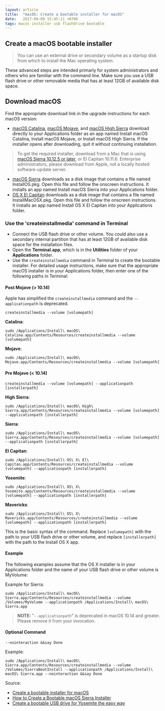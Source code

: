 ```yaml
---
layout: article
title:  "macOS: Create a bootable installer for macOS"
date:   2017-09-09 15:45:11 +0700
tags: macos installer usb flashdrive bootable
---
```


## Create a macOS bootable installer

> You can use an external drive or secondary volume as a startup disk from which to install the Mac operating system.

These advanced steps are intended primarly for system administrators and others who are familiar with the command line. Make sure you use a USB flash drive or other removable media that has at least 12GB of available disk space.

## Download macOS

Find the appropriate download link in the upgrade instructions for each macOS version:

- [macOS Catalina](https://support.apple.com/kb/HT201475), [macOS Mojave](https://support.apple.com/kb/HT210190), and [macOS High Sierra](https://support.apple.com/kb/HT208969) download directly to your Applications folder as an app named Install macOS Catalina, Install macOS Mojave, or Install macOS High Sierra. If the installer opens after downloading, quit it without continuing installation.
 > To get the required installer, download from a Mac that is using [macOS Sierra 10.12.5 or later](https://support.apple.com/kb/HT201260), or El Capitan 10.11.6. Enterprise administrators, please download from Apple, not a locally hosted software-update server.
- [macOS Sierra](https://support.apple.com/kb/HT208202) downloads as a disk image that contains a file named InstallOS.pkg. Open this file and follow the onscreen instructions. It installs an app named Install macOS Sierra into your Applications folder.
- [OS X El Capitan](https://support.apple.com/kb/HT206886) downloads as a disk image that contains a file named InstallMacOSX.pkg. Open this file and follow the onscreen instructions. It installs an app named Install OS X El Capitan into your Applications folder. 

### Use the 'createinstallmedia' command in Terminal

- Connect the USB flash drive or other volume. You could also use a secondary internal partition that has at least 12GB of available disk space for the installation files.
- Open the **Terminal.app**, which is in the **Utilities** folder of your **Applications** folder.
- Use the `createinstallmedia` command in Terminal to create the bootable installer. For detailed usage instructions, make sure that the appropriate macOS installer is in your Applications folder, then enter one of the following paths in Terminal:

#### Post Mojave (> 10.14)

Apple has simplified the `createinstallmedia` command and the `--applicationpath` is deprecated.

```
createinstallmedia --volume [volumepath]
```

**Catalina**:
```
sudo /Applications/Install\ macOS\ Catalina.app/Contents/Resources/createinstallmedia --volume [volumepath]
```

**Mojave**:
```
sudo /Applications/Install\ macOS\ Mojave.app/Contents/Resources/createinstallmedia --volume [volumepath]
```

#### Pre Mojave (< 10.14)

```
createinstallmedia --volume [volumepath] --applicationpath [installerpath]
```

**High Sierra**:
```
sudo /Applications/Install\ macOS\ High\ Sierra.app/Contents/Resources/createinstallmedia --volume [volumepath] --applicationpath [installerpath]
```

**Sierra**:
```
sudo /Applications/Install\ macOS\ Sierra.app/Contents/Resources/createinstallmedia --volume [volumepath] --applicationpath [installerpath]
```

**El Capitan**:
```
sudo /Applications/Install\ OS\ X\ El\ Capitan.app/Contents/Resources/createinstallmedia --volume [volumepath] --applicationpath [installerpath]
```

**Yosemite**:
```
sudo /Applications/Install\ OS\ X\ Yosemite.app/Contents/Resources/createinstallmedia --volume [volumepath] --applicationpath [installerpath]
```

**Mavericks**:
```
sudo /Applications/Install\ OS\ X\ Mavericks.app/Contents/Resources/createinstallmedia --volume [volumepath] --applicationpath [installerpath]
```

This is the basic syntax of the command. Replace `[volumepath]` with the path to your USB flash drive or other volume, and replace `[installerpath]` with the path to the Install OS X app.

#### Example

The following examples assume that the OS X installer is in your Applications folder and the name of your USB flash drive or other volume is MyVolume:

Example for Sierra:

```
sudo /Applications/Install\ macOS\ Sierra.app/Contents/Resources/createinstallmedia --volume /Volumes/MyVolume --applicationpath /Applications/Install\ macOS\ Sierra.app
```

> **NOTE:** "`--applicationpath`" is deprecated in macOS 10.14 and greater. Please remove it from your invocation.

#### Optional Command

```
--nointeraction &&say Done
```

Example:

```
sudo /Applications/Install\ macOS\ Sierra.app/Contents/Resources/createinstallmedia --volume /Volumes/SierraBootInstall --applicationpath /Applications/Install\ macOS\ Sierra.app --nointeraction &&say Done
```

Source:
- [Create a bootable installer for macOS](https://support.apple.com/en-us/HT201372)
- [How to Create a Bootable macOS Sierra Installer](http://osxdaily.com/2016/09/23/create-boot-macos-sierra-installer/)
- [Create a bootable USB drive for Yosemite the easy way](https://blog.viktorpetersson.com/2014/09/18/create-a-bootable-usb-drive-for-yosemite-the-easy.html)

